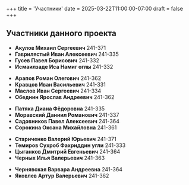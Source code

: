 +++
title = 'Участники'
date = 2025-03-22T11:00:00-07:00
draft = false
+++
## Участники данного проекта
<ul class="line">
<li><b>Акулов Михаил Сергеевич</b> 241-371</li>
<li><b>Гаврилястый Иван Алексеевич</b> 241-335</li>
<li><b>Гусев Павел Борисович</b> 241-332</li>
<li><b>Исмаилзаде Иса Намиг оглы</b> 241-332</li>
</ul>
<ul class="line">
<li><b>Арапов Роман Олегович</b> 241-362</li>
<li><b>Кравцов Иван Васильевич</b> 241-331</li>
<li><b>Маслов Иван Сергеевич</b> 241-334</li>
<li><b>Обеднин Ярослав Андреевич</b> 241-362</li>

</ul>

<ul class="line">
<li><b>Патяка Диана Фёдоровна</b> 241-335</li>
<li><b>Моравский Даниил Романович</b> 241-337</li>
<li><b>Садовников Павел Алексеевич</b> 241-364</li>
<li><b>Сорокина Оксана Михайловна</b> 241-361</li>

</ul>

<ul class="line">
<li><b>Стариченко Валерий Юрьевич</b> 241-371</li>
<li><b>Темиров Сухроб Фахриддин угли</b> 241-333</li>
<li><b>Цыганков Дмитрий Евгеньевич</b> 241-364</li>
<li><b>Черных Илья Валерьевич</b> 241-363</li>
</ul>

<ul class="line">
<li><b>Чернявская Варвара Андреевна</b> 241-364</li>
<li><b>Яковлев Артур Валерьевич</b> 241-362</li>
</ul>

